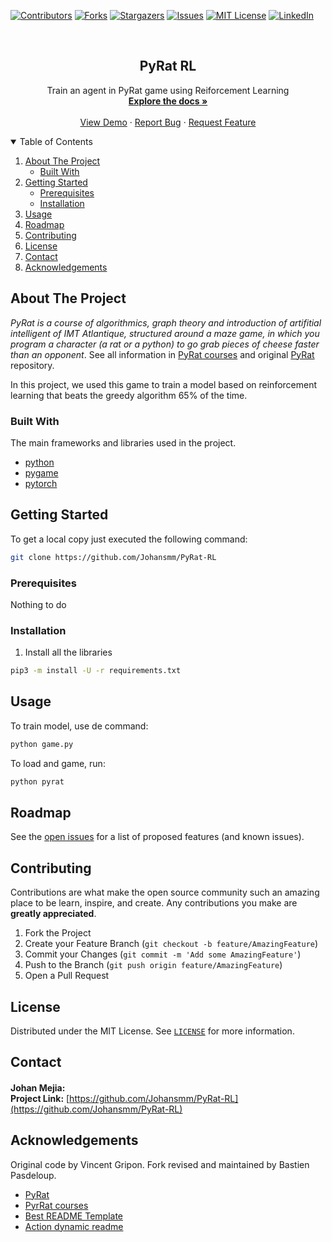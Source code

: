 <!--
*** Template auto-generated
-->

<!-- PROJECT SHIELDS -->
<!-- START readme-templates/header.md -->
[![Contributors][contributors-shield]][contributors-url]
[![Forks][forks-shield]][forks-url]
[![Stargazers][stars-shield]][stars-url]
[![Issues][issues-shield]][issues-url]
[![MIT License][license-shield]][license-url]
[![LinkedIn][linkedin-shield]][linkedin-url]
<!-- END readme-templates/header.md -->

<!-- PROJECT LOGO -->
<br />
<p align="center">
  <h2 align="center"><b> PyRat RL </h2></b>

  <p align="center">
    Train an agent in PyRat game using Reiforcement Learning
    <br />
    <a href="https://github.com/Johansmm/PyRat-RL"><strong>Explore the docs »</strong></a>
    <br />
    <br />
    <a href="https://github.com/Johansmm/PyRat-RL">View Demo</a>
    ·
    <a href="https://github.com/Johansmm/PyRat-RL/issues">Report Bug</a>
    ·
    <a href="https://github.com/Johansmm/PyRat-RL/issues">Request Feature</a>
  </p>
</p>

<!-- START readme-templates/2-table_contents.md -->
<details open="open">
  <summary>Table of Contents</summary>
  <ol>
    <li>
      <a href="#about-the-project">About The Project</a>
      <ul>
        <li><a href="#built-with">Built With</a></li>
      </ul>
    </li>
    <li>
      <a href="#getting-started">Getting Started</a>
      <ul>
        <li><a href="#prerequisites">Prerequisites</a></li>
        <li><a href="#installation">Installation</a></li>
      </ul>
    </li>
    <li><a href="#usage">Usage</a></li>
    <li><a href="#roadmap">Roadmap</a></li>
    <li><a href="#contributing">Contributing</a></li>
    <li><a href="#license">License</a></li>
    <li><a href="#contact">Contact</a></li>
    <li><a href="#acknowledgements">Acknowledgements</a></li>
  </ol>
</details>
<!-- END readme-templates/2-table_contents.md -->

<!-- ABOUT THE PROJECT -->
## About The Project
<!-- <a href="https://github.com/Johansmm/PyRat-RL"> <img src="/images/screenshot.png"></a> -->

_PyRat is a course of algorithmics, graph theory and introduction of artifitial intelligent of IMT Atlantique, structured around a maze game, in which you program a character (a rat or a python) to go grab pieces of cheese faster than an opponent_. See all information in [PyRat courses](https://formations.imt-atlantique.fr/pyrat/) and original [PyRat](https://github.com/BastienPasdeloup/PyRat-1) repository.

In this project, we used this game to train a model based on reinforcement learning that beats the greedy algorithm 65% of the time.

### Built With
The main frameworks and libraries used in the project.
* [python](https://www.python.org/)
* [pygame](https://www.pygame.org/news)
* [pytorch](https://pytorch.org/)

<!-- GETTING STARTED -->
## Getting Started
To get a local copy just executed the following command:

```sh
git clone https://github.com/Johansmm/PyRat-RL
```

### Prerequisites
Nothing to do

### Installation
1. Install all the libraries

```sh
pip3 -m install -U -r requirements.txt
```

<!-- USAGE EXAMPLES -->
## Usage
To train model, use de command:

```sh
python game.py
```

To load and game, run:
```sh
python pyrat
```

<!-- START readme-templates/6-roadmap.md -->
## Roadmap
See the [open issues](https://github.com/Johansmm/PyRat-RL/issues) for a list of proposed features (and known issues).<!-- END readme-templates/6-roadmap.md -->

<!-- START readme-templates/7-contribution.md -->
## Contributing
Contributions are what make the open source community such an amazing place to be learn, inspire, and create. Any contributions you make are **greatly appreciated**.

1. Fork the Project
2. Create your Feature Branch (`git checkout -b feature/AmazingFeature`)
3. Commit your Changes (`git commit -m 'Add some AmazingFeature'`)
4. Push to the Branch (`git push origin feature/AmazingFeature`)
5. Open a Pull Request<!-- END readme-templates/7-contribution.md -->

<!-- START readme-templates/8-license.md -->
## License
Distributed under the MIT License. See [`LICENSE`](https://github.com/Johansmm/PyRat-RL/blob/main/LICENSE) for more information.<!-- END readme-templates/8-license.md -->

<!-- START readme-templates/9-contact.md -->
## Contact
**Johan Mejia:**  <a href="https://www.linkedin.com/in/Johansmm/"> <img src="https://image.flaticon.com/icons/png/512/174/174857.png" width="16" height="16"></a> <a href="mailto:johan-steven.mejia-mogollon@imt-atlantique.net"> <img src="https://image.flaticon.com/icons/png/512/732/732200.png" width="16" height="16"></a> <a href="https://github.com/Johansmm"> <img src="https://image.flaticon.com/icons/png/512/733/733553.png" width="16" height="16"></a><br/>
**Project Link:**  [https://github.com/Johansmm/PyRat-RL](https://github.com/Johansmm/PyRat-RL)<!-- END readme-templates/9-contact.md -->

<!-- ACKNOWLEDGEMENTS -->
## Acknowledgements

Original code by Vincent Gripon. Fork revised and maintained by Bastien Pasdeloup.

* [PyRat](https://github.com/BastienPasdeloup/PyRat-1)
* [PyrRat courses](https://formations.imt-atlantique.fr/pyrat/)
* [Best README Template](https://github.com/othneildrew/Best-README-Template)
* [Action dynamic readme](https://github.com/varunsridharan/action-dynamic-readme/)


<!-- MARKDOWNS AND LINKS -->
<!-- START readme-templates/links.md -->
<!-- https://www.markdownguide.org/basic-syntax/#reference-style-links -->
[contributors-shield]: https://img.shields.io/github/contributors/Johansmm/PyRat-RL.svg?style=for-the-badge
[contributors-url]: https://github.com/Johansmm/PyRat-RL/graphs/contributors
[forks-shield]: https://img.shields.io/github/forks/Johansmm/PyRat-RL.svg?style=for-the-badge
[forks-url]: https://github.com/Johansmm/PyRat-RL/network/members
[stars-shield]: https://img.shields.io/github/stars/Johansmm/PyRat-RL.svg?style=for-the-badge
[stars-url]: https://github.com/Johansmm/PyRat-RL/stargazers
[issues-shield]: https://img.shields.io/github/issues/Johansmm/PyRat-RL.svg?style=for-the-badge
[issues-url]: https://github.com/Johansmm/PyRat-RL/issues
[license-shield]: https://img.shields.io/github/license/Johansmm/PyRat-RL.svg?style=for-the-badge
[license-url]: https://github.com/Johansmm/PyRat-RL/blob/main/LICENSE
[linkedin-shield]: https://img.shields.io/badge/-LinkedIn-black.svg?style=for-the-badge&logo=linkedin&colorB=555
[linkedin-url]: https://www.linkedin.com/in/Johansmm
<!-- END readme-templates/links.md -->
